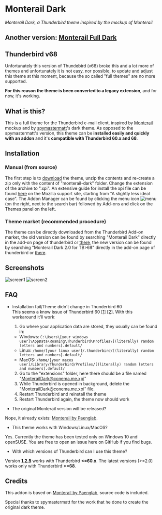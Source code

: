 # Monterail Dark
_Monterail Dark, a Thunderbird theme inspired by the mockup of Monterail_

## Another version: [Monterail Full Dark](https://github.com/conema/monterail-fulldark)

## Thunderbird v68
Unfortunately this version of Thundebird (v68) broke this and a lot more of themes and unfortunately it is not easy, nor possible, to update and adjust this theme at this moment, because the so called "full themes" are no more supported.

**For this reason the theme is been converted to a legacy extension**, and for now, it's working.

## What is this?
This is a full theme for the Thunderbird e-mail client, inspired by [Monterail](https://monterail.com/blog/2016/the-power-of-email-clients-why-did-we-redesign-thunderbird) mockup and by [spymastermatt](https://github.com/spymastermatt/thunderbird-monterail)'s dark theme. As opposed to the spymastermatt's version, this theme can be **installed easily and quickly with an addon** and it's **compatible with Thunderbird 60.x and 68**.

## Installation
### Manual (from source)
The first step is to [download](https://github.com/conema/monterail-dark/archive/master.zip) the theme, unzip the contents and re-create a zip only with the content of "monterail-dark" folder. Change the extension of the archive to ".xpi". An extensive guide for install the xpi file can be found [here](https://support.mozilla.org/en-US/kb/installing-addon-thunderbird) on the Mozilla support site, starting from "A slightly less ideal case". The Addon Manager can be found by clicking the menu icon ![menu](https://prod-cdn.sumo.mozilla.net/uploads/gallery/images/2017-10-22-15-37-15-18c775.png) (on the right, next to the search bar) followed by Add-ons and click on the Themes panel on the left.

### Theme market (**recommended procedure**)
The theme can be directly downloaded from the Thunderbird Add-on market, the old version can be found by searching "Monterail Dark" directly in the add-on page of thunderbird or [there](https://addons.thunderbird.net/en-US/thunderbird/addon/monterail-dark/), the new version can be found by searching "Monterail Dark 2.0 for TB>68" directly in the add-on page of thunderbird or [there](https://addons.thunderbird.net/it/thunderbird/addon/monterail-dark-2-0-for-tb-68/).

## Screenshots
![screen1](https://user-images.githubusercontent.com/12801153/44290442-039a8180-a279-11e8-9a04-574cc991f012.jpg)
![screen2](https://user-images.githubusercontent.com/12801153/44290455-13b26100-a279-11e8-9552-d1ddd922dd5a.jpg)

## FAQ
* Installation fail/Theme didn't change in Thunderbird 60<br>
This seems a know issue of Thunderbird 60 [[1]](https://bugzilla.mozilla.org/show_bug.cgi?id=1484393) [[2]](http://forums.mozillazine.org/viewtopic.php?f=39&t=3041219). With this workaround it'll work:
  1. Go where your application data are stored, they usually can be found in:
    - Windows: `C:\Users\[your windows user]\AppData\Roaming\Thunderbird\Profiles\[(literally) random letters and numbers].default/`
    - Linux: `/home/[your linux user]/.thunderbird/[(literally) random letters and numbers].default/`
    - MacOS: `/home/[your macos user]/Library/Thunderbird/Profiles/[(literally) random letters and numbers].default/`
  2. Go to the "extensions" folder, here there should be a file named "MonterailDark@conema.me.xpi"
  3. While Thunderbird is opened in background, delete the "MonterailDark@conema.me.xpi" file.
  4. Restart Thunderbird and reinstall the theme
  5. Restart Thunderbird again, the theme now should work


* The original Monterail version will be released?

Nope, it already exists: [Monterail by Paenglab](https://addons.thunderbird.net/en-US/thunderbird/addon/monterail/).

* This theme works with Windows/Linux/MacOS?

Yes. Currently the theme has been tested only on Windows 10 and openSUSE. You are free to open an issue here on GitHub if you find bugs.

* With which versions of Thunderbird can I use this theme?

Version **[1.2.5](https://github.com/conema/monterail-dark/releases/tag/1.2.5)** works with Thunderbird **<=60.x**. The latest versions (>=2.0) works only with Thunderbird **>=68**.

## Credits
This addon is based on [Monterail by Paenglab](https://addons.thunderbird.net/en-US/thunderbird/addon/monterail/), source code is included.

Special thanks to spymastermatt for the work that he done to create the original dark theme.
